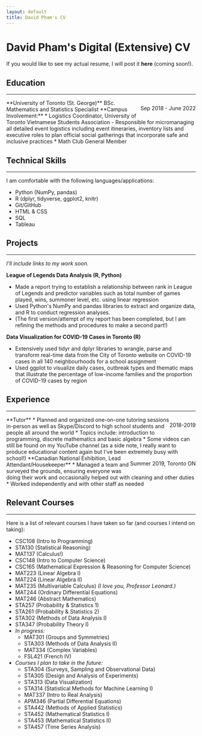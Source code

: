 ```yaml
---
layout: default
title: David Pham's CV
---
```

# David Pham's Digital (Extensive) CV
If you would like to see my actual resume, I will post it **here** (coming soon!).

## Education  
----
<p style="float: right;">Sep 2018 - June 2022</p>
**University of Toronto (St. George)**  
BSc. Mathematics and Statistics Specialist  
**Campus Involvement:**
* Logistics Coordinator, University of Toronto Vietnamese Students Association
	- Responsible for micromanaging all detailed event logistics including event itineraries, inventory lists and executive roles to plan official social gatherings that incorporate safe and inclusive practices
* Math Club General Member  

## Technical Skills
----
I am comfortable with the following languages/applications:
* Python (NumPy, pandas)
* R (dplyr, tidyverse, ggplot2, knitr)
* Git/GitHub
* HTML & CSS
* SQL
* Tableau  

## Projects
----
_I'll include links to my work soon._  

**League of Legends Data Analysis (R, Python)**
* Made a report trying to establish a relationship between rank in League of Legends and predictor variables such as total number of games played, wins, summoner level, etc. using linear regression
* Used Python's NumPy and pandas libraries to extract and organize data, and R to conduct regression analyses.
* (The first version/attempt of my report has been completed, but I am refining the methods and procedures to make a second part!)

**Data Visualization for COVID-19 Cases in Toronto (R)**
* Extensively used tidyr and dplyr libraries to wrangle, parse and transform real-time data from the City of Toronto website on COVID-19 cases in all 140 neighbourhoods for a school assignment
* Used ggplot to visualize daily cases, outbreak types and thematic maps that illustrate the percentage of low-income families and the proportion of COVID-19 cases by region

## Experience
----
<p style = "float: right;">2018-2019</p>
**Tutor**
* Planned and organized one-on-one tutoring sessions in-person as well as Skype/Discord to high school students and people all around the world
* Topics include: introduction to programming, discrete mathematics and basic algebra
* Some videos can still be found on my YouTube channel (as a side note, I really want to produce educational content again but I've been extremely busy with school!)

<p style = "float: right;">Summer 2019, Toronto ON</p>
**Canadian National Exhibition, Lead Attendant/Housekeeper** 
* Managed a team and surveyed the grounds, ensuring everyone was doing their work and occasionally helped out with cleaning and other duties
* Worked independently and with other staff as needed

## Relevant Courses
----
Here is a list of relevant courses I have taken so far (and courses I intend on taking):
* CSC108 (Intro to Programming)
* STA130 (Statistical Reasoning)
* MAT137 (Calculus!)
* CSC148 (Intro to Computer Science)
* CSC165 (Mathematical Expression & Reasoning for Computer Science)
* MAT223 (Linear Algebra I)
* MAT224 (Linear Algebra II)
* MAT235 (Multivariable Calculus) _(I love you, Professor Leonard.)_
* MAT244 (Ordinary Differential Equations)
* MAT246 (Abstract Mathematics)
* STA257 (Probability & Statistics 1)
* STA261 (Probability & Statistics 2)
* STA302 (Methods of Data Analysis I)
* STA347 (Probability Theory I)
* _In progress:_
  - MAT301 (Groups and Symmetries)
  - STA303 (Methods of Data Analysis II)
  - MAT334 (Complex Variables)
  - FSL421 (French IV)
* _Courses I plan to take in the future:_
  - STA304 (Surveys, Sampling and Observational Data)
  - STA305 (Design and Analysis of Experiments)
  - STA313 (Data Visualization)
  - STA314 (Statistical Methods for Machine Learning I)
  - MAT337 (Intro to Real Analysis)
  - APM346 (Partial Differential Equations)
  - STA442 (Methods of Applied Statistics)
  - STA452 (Mathematical Statistics I)
  - STA453 (Mathematical Statistics II)
  - STA457 (Time Series Analysis)
